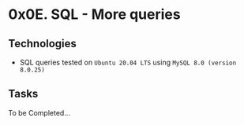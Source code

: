 # 0x0E. SQL - More queries

## Technologies
* SQL queries tested on `Ubuntu 20.04 LTS` using `MySQL 8.0 (version 8.0.25)`

## Tasks
To be Completed...
